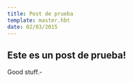 ```yaml
---
title: Post de prueba
template: master.hbt
date: 02/03/2015
---
```

## Este es un post de prueba!
Good stuff.-